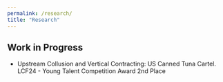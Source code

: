 ```yaml
---
permalink: /research/
title: "Research"
---
```


## Work in Progress

* Upstream Collusion and Vertical Contracting: US Canned Tuna Cartel.\
    LCF24 - Young Talent Competition Award 2nd Place